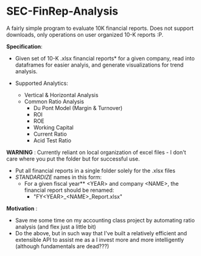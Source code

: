 # SEC-FinRep-Analysis
 A fairly simple program to evaluate 10K financial reports. Does not support downloads, only operations on user organized 10-K reports :P.


**Specification**:
  - Given set of 10-K .xlsx financial reports\* for a given company, read into dataframes for easier analyis, and generate visualizations for trend analysis.

  - Supported Analytics:
    - Vertical & Horizontal Analysis
    - Common Ratio Analysis
      - Du Pont Model (Margin & Turnover)
      - ROI
      - ROE
      - Working Capital
      - Current Ratio
      - Acid Test Ratio

**WARNING** : Currently reliant on local organization of excel files - I don't care where you put the folder but for successful use.
  - Put all financial reports in a single folder solely for the .xlsx files
  - *STANDARDIZE* names in this form:
    - For a given fiscal year** \<YEAR\> and company \<NAME\>, the financial report should be renamed:
      - "FY\<YEAR\>\_\<NAME\>\_Report.xlsx"


**Motivation** :
  - Save me some time on my accounting class project by automating ratio analysis (and flex just a little bit)
  - Do the above, but in such way that I've built a relatively efficient and extensible
  API to assist me as a I invest more and more intelligently (although fundamentals are dead???)
